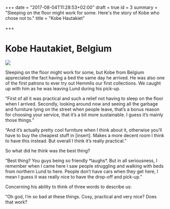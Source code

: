 +++
date = "2017-08-04T11:28:53+02:00"
draft = true
id = 3
summary = "Sleeping on the floor might work for some. Here's the story of Kobe who chose not to."
title = "Kobe Hautakiet"

+++
# Kobe Hautakiet, Belgium

![](/uploads/2018/06/28/Kobe_1.jpg)

Sleeping on the floor might work for some, but Kobe from Belgium appreciated the fact having a bed the same day he arrived. He was also one of the first patrons to ever try out Hemmlis our first collections. We caught up with him as he was leaving Lund during his pick-up.

“First of all it was practical and such a relief not having to sleep on the floor when I arrived. Secondly, looking around now and seeing all the garbage and furniture lying on the street when people leave, that’s a bonus reason for choosing your service, that it’s a bit more sustainable. I guess it’s mainly those things.”

“And it’s actually pretty cool furniture when I think about it, otherwise you’ll have to buy the cheapest stuff in \[insert\]. Makes a more decent room I think to have this instead. But overall I think it’s really practical.”

So what did he think was the best thing?

“Best thing? You guys being so friendly \*laughs\*. But in all seriousness, I remember when I came here I saw people struggling and walking with beds from northern Lund to here. People don’t have cars when they get here, I mean I guess it was really nice to have the drop-off and pick-up.”

Concerning his ability to think of three words to describe us:

“Oh god, I’m so bad at these things. Cosy, practical and very nice? Does that work?